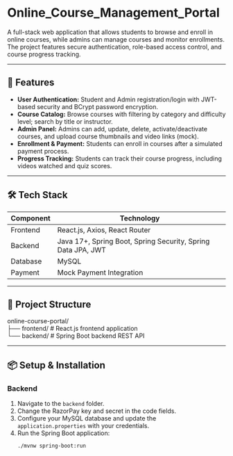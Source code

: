 # Online_Course_Management_Portal
A full-stack web application that allows students to browse and enroll in online courses, while admins can manage courses and monitor enrollments. The project features secure authentication, role-based access control, and course progress tracking.

---

## 🚀 Features

- **User Authentication:** Student and Admin registration/login with JWT-based security and BCrypt password encryption.
- **Course Catalog:** Browse courses with filtering by category and difficulty level; search by title or instructor.
- **Admin Panel:** Admins can add, update, delete, activate/deactivate courses, and upload course thumbnails and video links (mock).
- **Enrollment & Payment:** Students can enroll in courses after a simulated payment process.
- **Progress Tracking:** Students can track their course progress, including videos watched and quiz scores.

---

## 🛠️ Tech Stack

| Component    | Technology                   |
|--------------|------------------------------|
| Frontend     | React.js, Axios, React Router |
| Backend      | Java 17+, Spring Boot, Spring Security, Spring Data JPA, JWT |
| Database     | MySQL                        |
| Payment      | Mock Payment Integration     |

---

## 📁 Project Structure

online-course-portal/  
├── frontend/   # React.js frontend application  
└── backend/    # Spring Boot backend REST API  

---

## 📦 Setup & Installation

### Backend

1. Navigate to the `backend` folder.
2. Change the RazorPay key and secret in the code fields.
3. Configure your MySQL database and update the `application.properties` with your credentials.
4. Run the Spring Boot application:
   ```bash
   ./mvnw spring-boot:run

